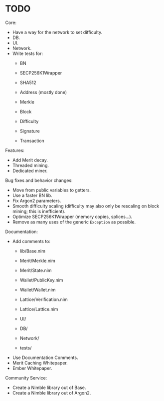 # TODO

Core:
- Have a way for the network to set difficulty.
- DB.
- UI.
- Network.
- Write tests for:
    - BN
    - SECP256K1Wrapper
    - SHA512

    - Address (mostly done)

    - Merkle
    - Block
    - Difficulty

    - Signature
    - Transaction

Features:
- Add Merit decay.
- Threaded mining.
- Dedicated miner.

Bug fixes and behavior changes:
- Move from public variables to getters.
- Use a faster BN lib.
- Fix Argon2 parameters.
- Smooth difficulty scaling (difficulty may also only be rescaling on block mining; this is inefficient).
- Optimize SECP256K1Wrapper (memory copies, splices...).
- Remove as many uses of the generic `Exception` as possible.

Documentation:
- Add comments to:
    - lib/Base.nim

    - Merit/Merkle.nim
    - Merit/State.nim

    - Wallet/PublicKey.nim
    - Wallet/Wallet.nim

    - Lattice/Verification.nim
    - Lattice/Lattice.nim

    - UI/
    - DB/
    - Network/

    - tests/
- Use Documentation Comments.
- Merit Caching Whitepaper.
- Ember Whitepaper.

Community Service:
- Create a Nimble library out of Base.
- Create a Nimble library out of Argon2.
